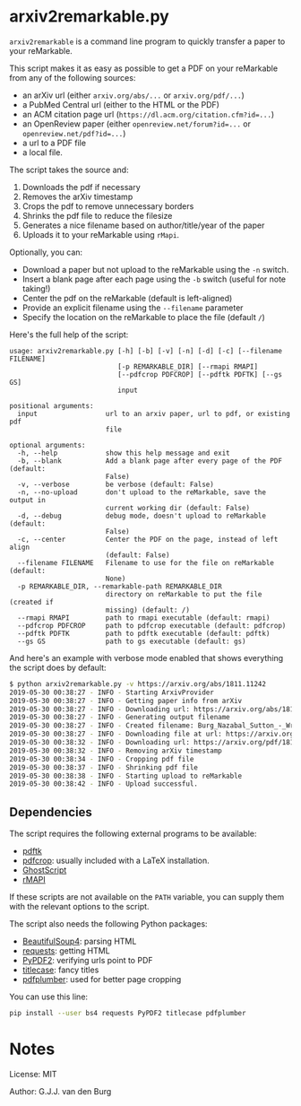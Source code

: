 # arxiv2remarkable.py

``arxiv2remarkable`` is a command line program to quickly transfer a paper to 
your reMarkable.

This script makes it as easy as possible to get a PDF on your reMarkable from 
any of the following sources:

- an arXiv url (either ``arxiv.org/abs/...`` or ``arxiv.org/pdf/...``)
- a PubMed Central url (either to the HTML or the PDF)
- an ACM citation page url (``https://dl.acm.org/citation.cfm?id=...``)
- an OpenReview paper (either ``openreview.net/forum?id=...`` or 
  ``openreview.net/pdf?id=...``)
- a url to a PDF file
- a local file.

The script takes the source and:

1. Downloads the pdf if necessary
2. Removes the arXiv timestamp
3. Crops the pdf to remove unnecessary borders
4. Shrinks the pdf file to reduce the filesize
5. Generates a nice filename based on author/title/year of the paper
6. Uploads it to your reMarkable using ``rMapi``.

Optionally, you can:

- Download a paper but not upload to the reMarkable using the ``-n`` switch.
- Insert a blank page after each page using the ``-b`` switch (useful for note 
  taking!)
- Center the pdf on the reMarkable (default is left-aligned)
- Provide an explicit filename using the ``--filename`` parameter
- Specify the location on the reMarkable to place the file (default ``/``)

Here's the full help of the script:

```text
usage: arxiv2remarkable.py [-h] [-b] [-v] [-n] [-d] [-c] [--filename FILENAME]
                           [-p REMARKABLE_DIR] [--rmapi RMAPI]
                           [--pdfcrop PDFCROP] [--pdftk PDFTK] [--gs GS]
                           input

positional arguments:
  input                 url to an arxiv paper, url to pdf, or existing pdf
                        file

optional arguments:
  -h, --help            show this help message and exit
  -b, --blank           Add a blank page after every page of the PDF (default:
                        False)
  -v, --verbose         be verbose (default: False)
  -n, --no-upload       don't upload to the reMarkable, save the output in
                        current working dir (default: False)
  -d, --debug           debug mode, doesn't upload to reMarkable (default:
                        False)
  -c, --center          Center the PDF on the page, instead of left align
                        (default: False)
  --filename FILENAME   Filename to use for the file on reMarkable (default:
                        None)
  -p REMARKABLE_DIR, --remarkable-path REMARKABLE_DIR
                        directory on reMarkable to put the file (created if
                        missing) (default: /)
  --rmapi RMAPI         path to rmapi executable (default: rmapi)
  --pdfcrop PDFCROP     path to pdfcrop executable (default: pdfcrop)
  --pdftk PDFTK         path to pdftk executable (default: pdftk)
  --gs GS               path to gs executable (default: gs)
```

And here's an example with verbose mode enabled that shows everything the 
script does by default:

```bash
$ python arxiv2remarkable.py -v https://arxiv.org/abs/1811.11242
2019-05-30 00:38:27 - INFO - Starting ArxivProvider
2019-05-30 00:38:27 - INFO - Getting paper info from arXiv
2019-05-30 00:38:27 - INFO - Downloading url: https://arxiv.org/abs/1811.11242
2019-05-30 00:38:27 - INFO - Generating output filename
2019-05-30 00:38:27 - INFO - Created filename: Burg_Nazabal_Sutton_-_Wrangling_Messy_CSV_Files_by_Detecting_Row_and_Type_Patterns_2018.pdf
2019-05-30 00:38:27 - INFO - Downloading file at url: https://arxiv.org/pdf/1811.11242.pdf
2019-05-30 00:38:32 - INFO - Downloading url: https://arxiv.org/pdf/1811.11242.pdf
2019-05-30 00:38:32 - INFO - Removing arXiv timestamp
2019-05-30 00:38:34 - INFO - Cropping pdf file
2019-05-30 00:38:37 - INFO - Shrinking pdf file
2019-05-30 00:38:38 - INFO - Starting upload to reMarkable
2019-05-30 00:38:42 - INFO - Upload successful.
```

## Dependencies

The script requires the following external programs to be available:

- [pdftk](https://www.pdflabs.com/tools/pdftk-the-pdf-toolkit/)
- [pdfcrop](https://ctan.org/pkg/pdfcrop?lang=en): usually included with a 
  LaTeX installation.
- [GhostScript](https://www.ghostscript.com/)
- [rMAPI](https://github.com/juruen/rmapi)

If these scripts are not available on the ``PATH`` variable, you can supply them 
with the relevant options to the script.

The script also needs the following Python packages:

- [BeautifulSoup4](https://pypi.org/project/beautifulsoup4/): parsing HTML
- [requests](https://pypi.org/project/requests/): getting HTML
- [PyPDF2](https://github.com/mstamy2/PyPDF2): verifying urls point to PDF
- [titlecase](https://pypi.org/project/titlecase/): fancy titles
- [pdfplumber](https://github.com/jsvine/pdfplumber): used for better page 
  cropping

You can use this line:

```bash
pip install --user bs4 requests PyPDF2 titlecase pdfplumber
```

# Notes

License: MIT

Author: G.J.J. van den Burg
